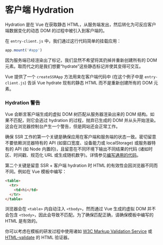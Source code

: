 # 客户端 Hydration

Hydration 是在 Vue 在获取静态 HTML，从服务端发出，然后转化为可反应客户端数据变化的动态 DOM 的过程中被引入到客户端的。

在 `entry-client.js` 中，我们通过这行代码简单的挂载应用：

```js
app.mount('#app')
```

因为服务端已经渲染出了标记，我们显然不希望将其扔掉并重新创建所有的 DOM 元素。取而代之的是我们想要“hydrate”这些静态标记并使其变得可交互。

Vue 提供了一个 `createSSRApp` 方法用来在客户端代码中 (在这个例子中是 `entry-client.js`) 告诉 Vue hydrate 现有的静态 HTML 而不是重新创建所有的 DOM 元素。

### Hydration 警告

Vue 会断言客户端生成的虚拟 DOM 树匹配从服务器渲染出来的 DOM 结构。如果不匹配，则它会逃过 hydration 的过程，抛弃已生成的 DOM 并从头开始渲染。这会在浏览器控制台产生一个警告，但是网站还会正常工作。

确保 SSR 工作的第一个关键是确保应用在客户端和服务端的状态一致。密切留意不要依赖浏览器特有的 API (如窗口宽度、设备能力或 localStorage) 或服务器特有的 API (如 Node 内置的)，且留意在不同环境下输出不同结果的代码 (诸如时区、时间戳、规范化 URL 或生成随机数字)。详情参见[编写通用的代码](./universal.md)。

第二个关键是留意 SSR + 客户端 hydration 时 HTML 的有效性会因浏览器不同而不同。例如在 Vue 模板中编写：

```html
<table>
  <tr>
    <td>hi</td>
  </tr>
</table>
```

浏览器会在 `<table>` 内自动注入 `<tbody>`，然而通过 Vue 生成的虚拟 DOM 并不会包含 `<tbody>`，因此会导致不匹配。为了确保匹配正确，请确保模板中编写的 HTML 是有效的。

你可以考虑在模板的研发过程中使用诸如 [W3C Markup Validation Service](https://validator.w3.org/) 或 [HTML-validate](https://html-validate.org/) 的 HTML 验证器。
